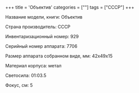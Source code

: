 +++
title = 'Объектив'
categories = [""]
tags = ["СССР"]
+++

Название модели, книги: Объектив

Страна производитель: СССР

Инвентаризационный номер: 929

Серийный номер аппарата: 7706

Размер аппарата  собранном виде, мм: 42х49х15

Материал корпуса: метал

Светосила: 01:03.5

Фокус, см: 5

